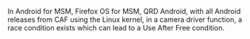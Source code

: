 In Android for MSM, Firefox OS for MSM, QRD Android, with all Android releases from CAF using the Linux kernel, in a camera driver function, a race condition exists which can lead to a Use After Free condition.